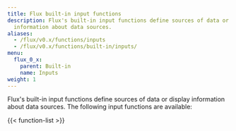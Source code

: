 ```yaml
---
title: Flux built-in input functions
description: Flux's built-in input functions define sources of data or or display
  information about data sources.
aliases:
  - /flux/v0.x/functions/inputs
  - /flux/v0.x/functions/built-in/inputs/
menu:
  flux_0_x:
    parent: Built-in
    name: Inputs
weight: 1
---
```


Flux's built-in input functions define sources of data or display information about data sources.
The following input functions are available:

{{< function-list >}}
